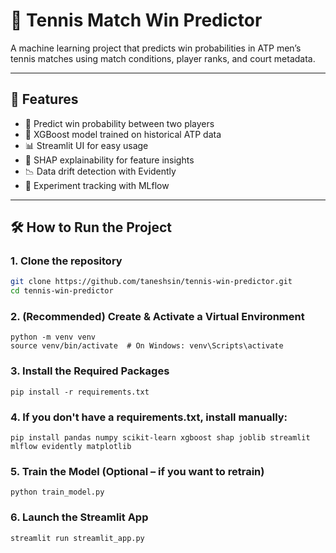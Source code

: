 # 🎾 Tennis Match Win Predictor

A machine learning project that predicts win probabilities in ATP men’s tennis matches using match conditions, player ranks, and court metadata.

---

## 🚀 Features

- 🎯 Predict win probability between two players
- 🧠 XGBoost model trained on historical ATP data
- 📊 Streamlit UI for easy usage
- 🔬 SHAP explainability for feature insights
- 📉 Data drift detection with Evidently
- 🧪 Experiment tracking with MLflow

---

## 🛠 How to Run the Project

### 1. Clone the repository
```bash
git clone https://github.com/taneshsin/tennis-win-predictor.git
cd tennis-win-predictor
```

### 2. (Recommended) Create & Activate a Virtual Environment
```
python -m venv venv
source venv/bin/activate  # On Windows: venv\Scripts\activate
```


### 3. Install the Required Packages
```
pip install -r requirements.txt
```

### 4. If you don't have a requirements.txt, install manually:
```
pip install pandas numpy scikit-learn xgboost shap joblib streamlit mlflow evidently matplotlib
```
### 5. Train the Model (Optional – if you want to retrain)
```
python train_model.py
```

### 6. Launch the Streamlit App
```
streamlit run streamlit_app.py
```
